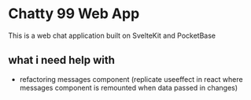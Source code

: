# Chatty 99 Web App

This is a web chat application built on SvelteKit and PocketBase

## what i need help with 
- refactoring messages component 
(replicate useeffect in react where messages component is remounted when data passed in changes)